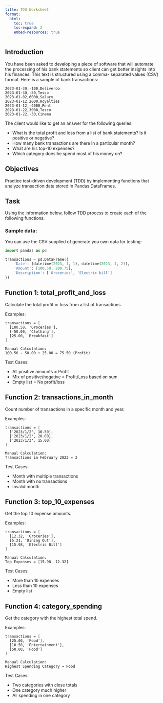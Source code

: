 ```yaml
---
title: TDD Worksheet
format:
  html:
    toc: true
    toc-expand: 2
    embed-resources: true
---
```


## Introduction

You have been asked to developing a piece of software that will automate the processing of his bank statements so client can get better insights into his finances. This text is structured using a comma- separated values (CSV) format. Here is a sample of bank transactions:
```
2023-01-30,-100,Deliveroo
2023-01-30,-50,Tesco
2023-01-02,6000,Salary
2023-01-12,2000,Royalties
2023-01-12,-4000,Rent
2023-01-22,3000,Tesco
2023-01-22,-30,Cinema
```
The client would like to get an answer for the following queries:

- What is the total profit and loss from a list of bank statements? Is it positive or negative?
- How many bank transactions are there in a particular month?
- What are his top-10 expenses?
- Which category does he spend most of his money on?

## Objectives 

Practice test-driven development (TDD) by implementing functions that analyze transaction data stored in Pandas DataFrames.


## Task

Using the information below, follow TDD process to create each of the following functions.

### Sample data:

You can use the CSV supplied of generate you own data for testing:

```python
import pandas as pd

transactions = pd.DataFrame({
    'Date': [datetime(2023, 1, 1), datetime(2023, 1, 2)],
    'Amount': [100.50, 200.75], 
    'Description': ['Groceries', 'Electric bill']  
})
```

## Function 1: total_profit_and_loss

Calculate the total profit or loss from a list of transactions.

Examples:

```
transactions = [
  [100.50, 'Groceries'],
  [-50.00, 'Clothing'],
  [25.00, 'Breakfast']  
]

Manual Calculation: 
100.50 - 50.00 + 25.00 = 75.50 (Profit)
```

Test Cases:

- All positive amounts = Profit
- Mix of positive/negative = Profit/Loss based on sum 
- Empty list = No profit/loss


## Function 2: transactions_in_month 

Count number of transactions in a specific month and year.

Examples:

```
transactions = [
  ['2023/1/2', 10.50],
  ['2023/1/2', 20.00],
  ['2023/1/3', 15.00]
]

Manual Calculation:  
Transactions in February 2023 = 3
```

Test Cases:

- Month with multiple transactions
- Month with no transactions  
- Invalid month


## Function 3: top_10_expenses

Get the top 10 expense amounts.

Examples:

```
transactions = [
  [12.32, 'Groceries'],
  [5.21, 'Dining Out'],
  [15.98, 'Electric Bill']
]

Manual Calculation:
Top Expenses = [15.98, 12.32] 
```

Test Cases:

- More than 10 expenses
- Less than 10 expenses
- Empty list


## Function 4: category_spending

Get the category with the highest total spend.

Examples: 

```
transactions = [
  [25.00, 'Food'],
  [10.50, 'Entertainment'],
  [50.00, 'Food']
]

Manual Calculation: 
Highest Spending Category = Food
```

Test Cases:

- Two categories with close totals
- One category much higher 
- All spending in one category


